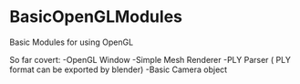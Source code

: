 # BasicOpenGLModules
Basic Modules for using OpenGL

So far covert:
-OpenGL Window
-Simple Mesh Renderer
-PLY Parser ( PLY format can be exported by blender)
-Basic Camera object

